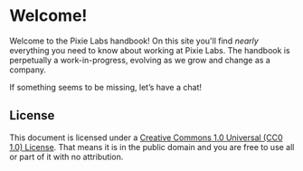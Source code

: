 # Welcome!

Welcome to the Pixie Labs handbook! On this site you'll find _nearly_
everything you need to know about working at Pixie Labs. The handbook is 
perpetually a work-in-progress, evolving as we grow and change as a company.

If something seems to be missing, let’s have a chat!

## License

This document is licensed under a [Creative Commons 1.0 Universal (CC0 1.0)
License](https://creativecommons.org/publicdomain/zero/1.0/). That means it is
in the public domain and you are free to use all or part of it with no
attribution.